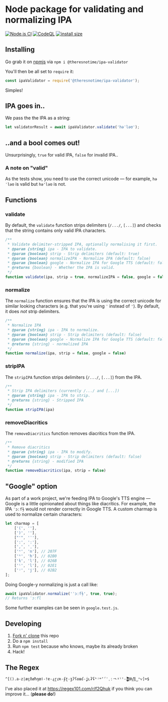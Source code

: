 # Node package for validating and normalizing IPA
[![Node.js CI](https://github.com/theresnotime/ipa-validator/actions/workflows/node.yml/badge.svg)](https://github.com/theresnotime/ipa-validator/actions/workflows/node.yml)
[![CodeQL](https://github.com/theresnotime/ipa-validator/actions/workflows/codeql-analysis.yml/badge.svg)](https://github.com/theresnotime/ipa-validator/actions/workflows/codeql-analysis.yml)
[![install size](https://packagephobia.com/badge?p=@theresnotime/ipa-validator)](https://packagephobia.com/result?p=@theresnotime/ipa-validator)


## Installing
Go grab it on [npmjs](https://www.npmjs.com/package/@theresnotime/ipa-validator) via `npm i @theresnotime/ipa-validator`

You'll then be all set to `require` it:
```js
const ipaValidator = require('@theresnotime/ipa-validator');
```
Simples!

## IPA goes in..
We pass the the IPA as a string:

```js
let validatorResult = await ipaValidator.validate('həˈləʊ');
```

## ..and a bool comes out!
Unsurprisingly, `true` for valid IPA, `false` for invalid IPA..

### A note on "valid"
As the tests show, you need to use the correct unicode — for example, `həˈləʊ` is valid but `hə'ləʊ` is not.

## Functions
### validate
By default, the `validate` function strips delimiters (`/.../`, `[...]`) and checks that the string contains only valid IPA characters.
```js
/**
 * Validate delimiter-stripped IPA, optionally normalising it first.
 * @param {string} ipa - IPA to validate.
 * @param {boolean} strip - Strip delimiters (default: true)
 * @param {boolean} normalizeIPA - Normalize IPA (default: false)
 * @param {boolean} google - Normalize IPA for Google TTS (default: false)
 * @returns {boolean} - Whether the IPA is valid.
 */
function validate(ipa, strip = true, normalizeIPA = false, google = false)
```
### normalize
The `normalize` function ensures that the IPA is using the correct unicode for similar looking characters (e.g. that you're using `ˈ` instead of `'`).
By default, it does *not* strip delimiters.
```js
/**
 * Normalize IPA
 * @param {string} ipa - IPA to normalize.
 * @param {boolean} strip - Strip delimiters (default: false)
 * @param {boolean} google - Normalize IPA for Google TTS (default: false)
 * @returns {string} - normalized IPA
 */
function normalize(ipa, strip = false, google = false)
```

### stripIPA
The `stripIPA` function strips delimiters (`/.../`, `[...]`) from the IPA.
```js
/**
 * Strip IPA delimiters (currently /.../ and [...])
 * @param {string} ipa - IPA to strip.
 * @returns {string} - Stripped IPA
 */
function stripIPA(ipa)
```

### removeDiacritics
The `removeDiacritics` function removes diacritics from the IPA.
```js
/**
 * Remove diacritics
 * @param {string} ipa - IPA to modify.
 * @param {boolean} strip - Strip delimiters (default: false)
 * @returns {string} - modified IPA
 */
function removeDiacritics(ipa, strip = false)
```

## "Google" option
As part of a work project, we're feeding IPA to Google's TTS engine — Google is a little opinionated about things like diacritics.
For example, the IPA `ˈɔːfɫ̩` would not render correctly in Google TTS. A custom charmap is used to normalize certain characters:
```js
let charmap = [
    ['(', ''],
    [')', ''],
    ["'", 'ˈ'],
    [':', 'ː'],
    [',', 'ˌ'],
    ['ⁿ', 'n'], // 207F
    ['ʰ', 'h'], // 02B0
    ['ɫ', 'l'], // 026B
    ['ˡ', 'l'], // 02E1
    ['ʲ', 'j'], // 02B2
];
```
Doing Google-y normalizing is just a call like:

```js
await ipaValidator.normalize('ˈɔːfɫ̩', true, true);
// Returns ˈɔːfl
```
Some further examples can be seen in `google.test.js`.

## Developing
 1. [Fork n' clone](https://docs.github.com/en/get-started/quickstart/contributing-to-projects) this repo
 2. Do a `npm install`
 3. Run `npm test` because who knows, maybe its already broken
 4. Hack!

## The Regex
```
^[().a-z|æçðøħŋœǀ-ǃɐ-ɻɽɾʀ-ʄʈ-ʒʔʕʘʙʛ-ʝʟʡʢʰʲʷʼˀˈˌːˑ˞ˠˡˤ-˩̴̘̙̜̝̞̟̠̤̥̩̪̬̯̰̹̺̻̼̀́̂̃̄̆̈̊̋̌̏̽̚͜͡βθχ᷄᷅᷈‖‿ⁿⱱ]+$
```

I've also placed it at https://regex101.com/r/f2Qhuk if you think you can improve it... (**please do**!)